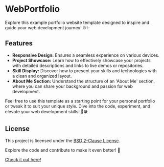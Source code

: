 # WebPortfolio
Explore this example portfolio website template designed to inspire and guide your web development journey! 🌐✨

## Features
- **Responsive Design:** Ensures a seamless experience on various devices.
- **Project Showcase:** Learn how to effectively showcase your projects with detailed descriptions and links to live demos or repositories.
- **Skill Display:** Discover how to present your skills and technologies with a clean and organized layout.
- **About Me Section:** Understand the structure of an 'About Me' section, where you can share your background and passion for web development.

Feel free to use this template as a starting point for your personal portfolio or tweak it to suit your unique style. Dive into the code, experiment, and elevate your web development skills! 🚀🛠️

## License
This project is licensed under the [BSD 2-Clause License](https://github.com/muqimjon/WebPortfolio/blob/main/LICENSE).

Explore the code and contribute to make it even better! 🤝

[Check it out here!](https://github.com/muqimjon/WebPortfolio)
